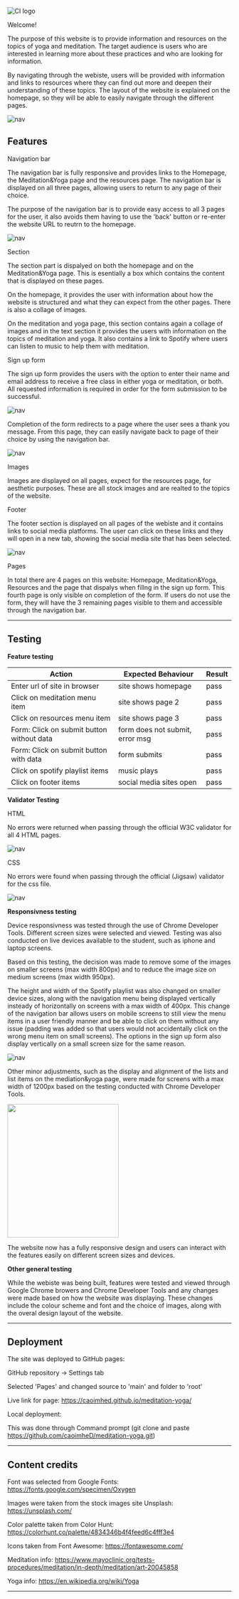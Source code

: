 ![CI logo](https://codeinstitute.s3.amazonaws.com/fullstack/ci_logo_small.png)

Welcome!

The purpose of this website is to provide information and resources on the topics of yoga and meditation. The target audience is users who are interested in learning more about these practices and who are looking for information.

By navigating through the webiste, users will be provided with information and links to resources where they can find out more and deepen their understanding of these topics. The layout of the website is explained on the homepage, so they will be able to easily navigate through the different pages.

![nav](assets/images/responsive2.png)

## Features
Navigation bar

The navigation bar is fully responsive and provides links to the Homepage, the Meditation&Yoga page and the resources page. The navigation bar is displayed on all three pages, allowing users to return to any page of their choice.

The purpose of the navigation bar is to provide easy access to all 3 pages for the user, it also avoids them having to use the 'back' button or re-enter the website URL to reutrn to the homepage.

![nav](assets/images/nav.png)

Section

The section part is dispalyed on both the homepage and on the Meditation&Yoga page. This is esentially a box which contains the content that is displayed on these pages.

On the homepage, it provides the user with information about how the website is structured and what they can expect from the other pages. There is also a collage of images.

On the meditation and yoga page, this section contains again a collage of images and in the text section it provides the users with information on the topics of meditation and yoga. It also contains a link to Spotify where users can listen to music to help them with meditation.

Sign up form

The sign up form provides the users with the option to enter their name and email address to receive a free class in either yoga or meditation, or both. All requested information is required in order for the form submission to be successful. 

![nav](assets/images/signupform.png)

Completion of the form redirects to a page where the user sees a thank you message. From this page, they can easily navigate back to page of their choice by using the navigation bar.

![nav](assets/images/thankyou.png)


Images

Images are displayed on all pages, expect for the resources page, for aesthetic purposes. These are all stock images and are realted to the topics of the website.

Footer

The footer section is displayed on all pages of the webiste and it contains links to social media platforms. The user can click on these links and they will open in a new tab, showing the social media site that has been selected.

![nav](assets/images/footer.png)

Pages

In total there are 4 pages on this website: Homepage, Meditation&Yoga, Resources and the page that dispalys when fillng in the sign up form. This fourth page is only visible on completion of the form. If users do not use the form, they will have the 3 remaining pages visible to them and accessible through the navigation bar.


------

## Testing

**Feature testing**

| Action        | Expected Behaviour  | Result | 
| ------------- | ------------- | ------------- | 
| Enter url of site in browser  | site shows homepage | pass | 
| Click on meditation menu item  | site shows page 2  | pass | 
| Click on resources menu item  | site shows page 3  | pass | 
| Form: Click on submit button without data | form does not submit, error msg  | pass |
| Form: Click on submit button with data  | form submits  | pass |
| Click on spotify playlist items  | music plays  | pass |
| Click on footer items  | social media sites open | pass |


**Validator Testing**

HTML

No errors were returned when passing through the official W3C validator for all 4 HTML pages.

![nav](assets/images/htmlvalidation.png)

CSS

No errors were found when passing through the official (Jigsaw) validator for the css file.

![nav](assets/images/cssvalidation.png)

**Responsivness testing**

Device responsivness was tested through the use of Chrome Developer Tools. Different screen sizes were selected and viewed. Testing was also conducted on live devices available to the student, such as iphone and laptop screens.

Based on this testing, the decision was made to remove some of the images on smaller screens (max width 800px) and to reduce the image size on medium screens (max width 950px).

The height and width of the Spotify playlist was also changed on smaller device sizes, along with the navigation menu being displayed vertically insteady of horizontally on screens with a max width of 400px. This change of the navigation bar allows users on mobile screens to still view the menu items in a user friendly manner and be able to click on them without any issue (padding was added so that users would not accidentally click on the wrong menu item on small screens). The options in the sign up form also display vertically on a small screen size for the same reason.

![nav](assets/images/navsmall.png)

Other minor adjustments, such as the display and alignment of the lists and list items on the mediation&yoga page, were made for screens with a max width of 1200px based on the testing conducted with Chrome Developer Tools.

<img src="assets/images/mobile.png" width="250" height="300">

The website now has a fully responsive design and users can interact with the features easily on different screen sizes and devices.

**Other general testing**

While the webiste was being built, features were tested and viewed through Google Chrome browers and Chrome Developer Tools and any changes were made based on how the website was displaying. These changes include the colour scheme and font and the choice of images, along with the overal design layout of the website.

------

## Deployment

The site was deployed to GitHub pages:

GitHub repository -> Settings tab

Selected 'Pages' and changed source to 'main' and folder to 'root'

Live link for page: https://caoimhed.github.io/meditation-yoga/

Local deployment:

This was done through Command prompt (git clone and paste https://github.com/caoimheD/meditation-yoga.git)


---

## Content credits

Font was selected from Google Fonts: https://fonts.google.com/specimen/Oxygen

Images were taken from the stock images site Unsplash: https://unsplash.com/

Color palette taken from Color Hunt: https://colorhunt.co/palette/4834346b4f4feed6c4fff3e4

Icons taken from Font Awesome: https://fontawesome.com/

Meditation info: https://www.mayoclinic.org/tests-procedures/meditation/in-depth/meditation/art-20045858

Yoga info: https://en.wikipedia.org/wiki/Yoga

---
